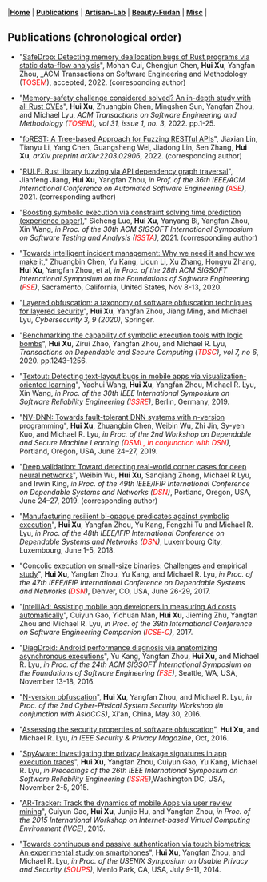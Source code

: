 |[<b>Home</b>](https://hxuhack.github.io/) | [<b>Publications</b>](../publication/list) | [<b>Artisan-Lab</b>](../lab/page) | [<b>Beauty-Fudan</b>](../photo/page) | [<b>Misc</b>](../misc/list) |

## Publications (chronological order)

- "[SafeDrop: Detecting memory deallocation bugs of Rust programs via static data-flow analysis](https://arxiv.org/abs/2103.15420)", Mohan Cui, Chengjun Chen, **Hui Xu**, Yangfan Zhou, _ACM Transactions on Software Engineering and Methodology (<span style="color: red">TOSEM</span>), accepted, 2022. (corresponding author)

- "[Memory-safety challenge considered solved? An in-depth study with all Rust CVEs](https://dl.acm.org/doi/10.1145/3466642)", **Hui Xu**, Zhuangbin Chen, Mingshen Sun, Yangfan Zhou, and Michael Lyu, _ACM Transactions on Software Engineering and Methodology (<span style="color: red">TOSEM</span>), vol 31, issue 1, no. 3_, 2022. pp.1-25.

- "[foREST: A Tree-based Approach for Fuzzing RESTful APIs](https://arxiv.org/abs/2203.02906)", Jiaxian Lin, Tianyu Li, Yang Chen, Guangsheng Wei, Jiadong Lin, Sen Zhang, **Hui Xu**, _arXiv preprint arXiv:2203.02906_, 2022. (corresponding author)

- "[RULF: Rust library fuzzing via API dependency graph traversal](https://ieeexplore.ieee.org/abstract/document/9678813)", Jianfeng Jiang, **Hui Xu**, Yangfan Zhou, _in Prof. of the 36th IEEE/ACM International Conference on Automated Software Engineering (<span style="color: red">ASE</span>)_, 2021. (corresponding author)

- "[Boosting symbolic execution via constraint solving time prediction (experience paper)](https://dl.acm.org/doi/10.1145/3460319.3464813)," Sicheng Luo, **Hui Xu**, Yanyang Bi, Yangfan Zhou, Xin Wang, _in Proc. of the 30th ACM SIGSOFT International Symposium on Software Testing and Analysis (<span style="color: red">ISSTA</span>)_, 2021. (corresponding author)

- "[Towards intelligent incident management: Why we need it and how we make it](https://dl.acm.org/doi/abs/10.1145/3368089.3417055)," Zhuangbin Chen, Yu Kang, Liqun Li, Xu Zhang, Hongyu Zhang, **Hui Xu**, Yangfan Zhou, et al, _in Proc. of the 28th ACM SIGSOFT International Symposium on the Foundations of Software Engineering (<span style="color: red">FSE</span>)_, Sacramento, California, United States, Nov 8-13, 2020.

- "[Layered obfuscation: a taxonomy of software obfuscation techniques for layered security](https://cybersecurity.springeropen.com/articles/10.1186/s42400-020-00049-3)", **Hui Xu**, Yangfan Zhou, Jiang Ming, and Michael Lyu, _Cybersecurity 3, 9 (2020)_, Springer. 

- "[Benchmarking the capability of symbolic execution tools with logic bombs](https://ieeexplore.ieee.org/document/8443109)", **Hui Xu**, Zirui Zhao, Yangfan Zhou, and Michael R. Lyu, _Transactions on Dependable and Secure Computing (<span style="color: red">TDSC</span>), vol 7, no 6_, 2020. pp.1243-1256.  

- "[Textout: Detecting text-layout bugs in mobile apps via visualization-oriented learning](https://ieeexplore.ieee.org/document/8987514)", Yaohui Wang, **Hui Xu**, Yangfan Zhou, Michael R. Lyu, Xin Wang, _in Proc. of the 30th IEEE International Symposium on Software Reliability Engineering (<span style="color: red">ISSRE</span>)_, Berlin, Germany, 2019.

- "[NV-DNN: Towards fault-tolerant DNN systems with n-version programming](https://ieeexplore.ieee.org/document/8806007)", **Hui Xu**, Zhuangbin Chen, Weibin Wu, Zhi Jin, Sy-yen Kuo, and Michael R. Lyu, _in Proc. of the 2nd Workshop on Dependable and Secure Machine Learning (<span style="color: red">DSML, in conjunction with DSN</span>)_, Portland, Oregon, USA, June 24–27, 2019. 

- "[Deep validation: Toward detecting real-world corner cases for deep neural networks](https://ieeexplore.ieee.org/document/8809533)", Weibin Wu, **Hui Xu**, Sanqiang Zhong, Michael R Lyu, and Irwin King, _in Proc. of the 49th IEEE/IFIP International Conference on Dependable Systems and Networks (<span style="color: red">DSN</span>)_, Portland, Oregon, USA, June 24–27, 2019. (corresponding author)

- "[Manufacturing resilient bi-opaque predicates against symbolic execution](https://ieeexplore.ieee.org/document/8416525)", **Hui Xu**, Yangfan Zhou, Yu Kang, Fengzhi Tu and Michael R. Lyu, _in Proc. of the 48th IEEE/IFIP International Conference on Dependable Systems and Networks (<span style="color: red">DSN</span>)_, Luxembourg City, Luxembourg, June 1-5, 2018. 

- "[Concolic execution on small-size binaries: Challenges and empirical study](https://ieeexplore.ieee.org/document/8023121)", **Hui Xu**, Yangfan Zhou, Yu Kang, and Michael R. Lyu, _in Proc. of the 47th IEEE/IFIP International Conference on Dependable Systems and Networks (<span style="color: red">DSN</span>)_, Denver, CO, USA, June 26-29, 2017. 

- "[IntelliAd: Assisting mobile app developers in measuring Ad costs automatically](https://ieeexplore.ieee.org/document/7965321)", Cuiyun Gao, Yichuan Man, **Hui Xu**, Jieming Zhu, Yangfan Zhou and Michael R. Lyu, _in Proc. of the 39th International Conference on Software Engineering Companion (<span style="color: red">ICSE-C</span>)_, 2017. 

- "[DiagDroid: Android performance diagnosis via anatomizing asynchronous executions](https://dl.acm.org/doi/10.1145/2950290.2950316)", Yu Kang, Yangfan Zhou, **Hui Xu**, and Michael R. Lyu, _in Proc. of the 24th ACM SIGSOFT International Symposium on the Foundations of Software Engineering (<span style="color: red">FSE</span>)_, Seattle, WA, USA, November 13-18, 2016. 

- "[N-version obfuscation](https://dl.acm.org/doi/10.1145/2899015.2899026)", **Hui Xu**, Yangfan Zhou, and Michael R. Lyu, _in Proc. of the 2nd Cyber-Phsical System Security Workshop (in conjunction with AsiaCCS)_, Xi'an, China, May 30, 2016. 

- "[Assessing the security properties of software obfuscation](https://ieeexplore.ieee.org/document/7676195)", **Hui Xu**, and Michael R. Lyu, _in IEEE Security & Privacy Magazine_, Oct, 2016. 

- "[SpyAware: Investigating the privacy leakage signatures in app execution traces](https://ieeexplore.ieee.org/abstract/document/7381828)", **Hui Xu**, Yangfan Zhou, Cuiyun Gao, Yu Kang, Michael R. Lyu, _in Precedings of the 26th IEEE International Symposium on Software Reliability Engineering (<span style="color: red">ISSRE</span>)_,Washington DC, USA, November 2-5, 2015. 

- "[AR-Tracker: Track the dynamics of mobile Apps via user review mining](https://ieeexplore.ieee.org/document/7133542)", Cuiyun Gao, **Hui Xu**, Junjie Hu, and Yangfan Zhou, _in Proc. of the 2015 International Workshop on Internet-based Virtual Computing Environment (IVCE)_, 2015. 

- "[Towards continuous and passive authentication via touch biometrics: An experimental study on smartphones](https://www.usenix.org/conference/soups2014/proceedings/presentation/xu)", **Hui Xu**, Yangfan Zhou, and Michael R. Lyu, _in Proc. of the USENIX Symposium on Usable Privacy and Security (<span style="color: red">SOUPS</span>)_, Menlo Park, CA, USA, July 9-11, 2014.
